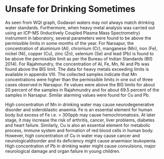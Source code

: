 # Unsafe for Drinking Sometimes

As seen from WQI graph, Godavari waters may not always match drinking water standards. Furthermore, when heavy metal analysis was carried out using an ICP-MS \(Inductively Coupled Plasma Mass Spectrometry\) instrument in laboratory, several parameters were found to be above the permissible limits in some months of the year. For Narsapur, the concentration of aluminium \(Al\), chromium \(Cr\), manganese \(Mn\), iron \(Fe\), nickel \(Ni\), copper \(Cu\), zinc \(Zn\), selenium \(Se\) and lead \(Pb\) is found to be above the permissible limit as per the Bureau of Indian Standards \(BIS 2014\). For Rajahmundry, the concentration of Al, Fe, Mn, Ni and Pb was found above the BIS limit. The data for heavy metals exceeding limits is available in appendix VIII. The collected samples indicate that Mn concentrations were higher than the permissible limits in one out of three cases observed in Narsapur. Fe values were above the BIS limits for about 20 percent of the samples in Rajahmundry and for about 69.5 percent of the samples in Narsapur. Similar alarming values were found for Cu and Pb.

High concentration of Mn in drinking water may cause neurodegenerative disorder and sideroblastic anaemia. Fe is an essential element for human body but excess of Fe i.e. &gt; 300ppb may cause hemochromatosis. At later stage, it may increase the risk of arthritis, cancer, liver problems, diabetes and heart failure. Similarly, Cu is also an essential element for metabolic process, immune system and formation of red blood cells in human body. However, high concentration of Cu in water may cause cancer and neurologicaldisorder and its deficiency might cause anaemiaor leukopenia. High concentration of Pb in drinking water might cause convulsions, major neurological damage and organ failure in young children.

